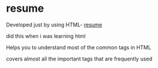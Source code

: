 # resume

Developed just by using HTML- [resume](https://anii693.github.io/resume_HTMLonly/)

did this when i was learning html 


Helps you to understand most of the common tags in HTML

covers almost all the important tags that are frequently used 
